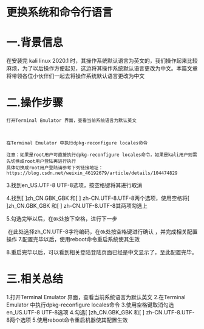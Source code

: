 # 更换系统和命令行语言

# 一.背景信息

在安装完 kali linux 2020.1 时，其操作系统默认语言为英文的，我们操作起来比较麻烦，为了以后操作方便起见，这边将其操作系统默认语言更改为中文。本篇文章将带领各位小伙伴们一起去将操作系统默认语言更改为中文

# 二.操作步骤

    打开Terminal Emulator 界面，查看当前系统语言为默认英文



    在Terminal Emulator 中执行dpkg-reconfigure locales命令
    
    注意：如果是root用户可直接执行dpkg-reconfigure locales命令，如果是kali用户则需先切换成root用户登陆再进行执行
    具体切换成root用户登陆请参考下列链接地址：https://blog.csdn.net/weixin_46192679/article/details/104474829


3.找到en_US.UTF-8 UTF-8选项，按空格键将其进行取消

4.找到[ ]zh_CN.GBK_GBK 和[ ] zh-CN.UTF-8.UTF-8两个选项，使用空格将[ ]zh_CN.GBK_GBK 和[ ] zh-CN.UTF-8.UTF-8其两项勾选上

5.勾选完毕以后，在`0k`处按下空格，进行下一步

​	在此处选择zh_CN.UTF-8字符编码，在`0k`处按空格键进行确认 ，并完成相关配置操作
7.配置完毕以后，使用reboot命令重启系统使其生效

8.重启完毕以后，可以看到相关登陆登陆页面已经是中文显示了，至此配置完毕。

# 三.相关总结

1.打开Terminal Emulator 界面，查看当前系统语言为默认英文
2.在Terminal Emulator 中执行dpkg-reconfigure locales命令
3.使用空格键取消勾选en_US.UTF-8 UTF-8选项
4.勾选[ ]zh_CN.GBK_GBK 和[ ] zh-CN.UTF-8.UTF-8两个选项
5.使用reboot命令重启机器使其配置生效